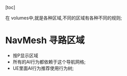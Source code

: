 [toc]

在 volumes中,就是各种区域,不同的区域有各种不同的规则;

# NavMesh 寻路区域

- 按P显示区域
- 所有的AI行为都依赖于这个导航网格;
- UE里面AI行为推荐使用行为树;

